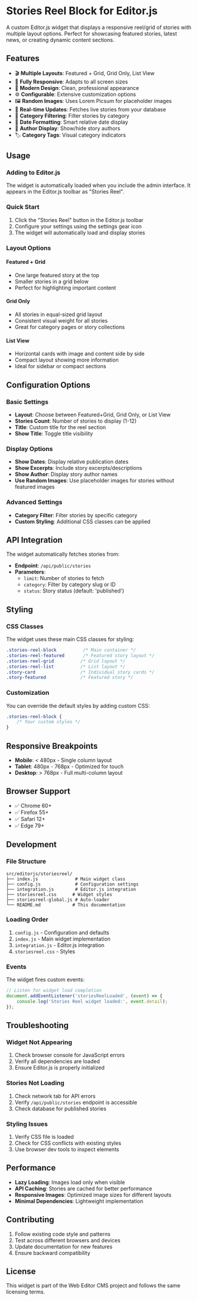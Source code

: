 # Stories Reel Block for Editor.js

A custom Editor.js widget that displays a responsive reel/grid of stories with multiple layout options. Perfect for showcasing featured stories, latest news, or creating dynamic content sections.

## Features

- 🎬 **Multiple Layouts**: Featured + Grid, Grid Only, List View
- 📱 **Fully Responsive**: Adapts to all screen sizes
- 🎨 **Modern Design**: Clean, professional appearance
- ⚙️ **Configurable**: Extensive customization options
- 🖼️ **Random Images**: Uses Lorem Picsum for placeholder images
- 🔄 **Real-time Updates**: Fetches live stories from your database
- 🎯 **Category Filtering**: Filter stories by category
- 📅 **Date Formatting**: Smart relative date display
- 👤 **Author Display**: Show/hide story authors
- 🏷️ **Category Tags**: Visual category indicators

## Usage

### Adding to Editor.js

The widget is automatically loaded when you include the admin interface. It appears in the Editor.js toolbar as "Stories Reel".

### Quick Start

1. Click the "Stories Reel" button in the Editor.js toolbar
2. Configure your settings using the settings gear icon
3. The widget will automatically load and display stories

### Layout Options

#### Featured + Grid
- One large featured story at the top
- Smaller stories in a grid below
- Perfect for highlighting important content

#### Grid Only
- All stories in equal-sized grid layout
- Consistent visual weight for all stories
- Great for category pages or story collections

#### List View
- Horizontal cards with image and content side by side
- Compact layout showing more information
- Ideal for sidebar or compact sections

## Configuration Options

### Basic Settings

- **Layout**: Choose between Featured+Grid, Grid Only, or List View
- **Stories Count**: Number of stories to display (1-12)
- **Title**: Custom title for the reel section
- **Show Title**: Toggle title visibility

### Display Options

- **Show Dates**: Display relative publication dates
- **Show Excerpts**: Include story excerpts/descriptions
- **Show Author**: Display story author names
- **Use Random Images**: Use placeholder images for stories without featured images

### Advanced Settings

- **Category Filter**: Filter stories by specific category
- **Custom Styling**: Additional CSS classes can be applied

## API Integration

The widget automatically fetches stories from:
- **Endpoint**: `/api/public/stories`
- **Parameters**: 
  - `limit`: Number of stories to fetch
  - `category`: Filter by category slug or ID
  - `status`: Story status (default: 'published')

## Styling

### CSS Classes

The widget uses these main CSS classes for styling:

```css
.stories-reel-block          /* Main container */
.stories-reel-featured       /* Featured story layout */
.stories-reel-grid          /* Grid layout */
.stories-reel-list          /* List layout */
.story-card                 /* Individual story cards */
.story-featured             /* Featured story */
```

### Customization

You can override the default styles by adding custom CSS:

```css
.stories-reel-block {
    /* Your custom styles */
}
```

## Responsive Breakpoints

- **Mobile**: < 480px - Single column layout
- **Tablet**: 480px - 768px - Optimized for touch
- **Desktop**: > 768px - Full multi-column layout

## Browser Support

- ✅ Chrome 60+
- ✅ Firefox 55+
- ✅ Safari 12+
- ✅ Edge 79+

## Development

### File Structure

```
src/editorjs/storiesreel/
├── index.js              # Main widget class
├── config.js             # Configuration settings
├── integration.js        # Editor.js integration
├── storiesreel.css      # Widget styles
├── storiesreel-global.js # Auto-loader
└── README.md            # This documentation
```

### Loading Order

1. `config.js` - Configuration and defaults
2. `index.js` - Main widget implementation
3. `integration.js` - Editor.js integration
4. `storiesreel.css` - Styles

### Events

The widget fires custom events:

```javascript
// Listen for widget load completion
document.addEventListener('storiesReelLoaded', (event) => {
    console.log('Stories Reel widget loaded:', event.detail);
});
```

## Troubleshooting

### Widget Not Appearing

1. Check browser console for JavaScript errors
2. Verify all dependencies are loaded
3. Ensure Editor.js is properly initialized

### Stories Not Loading

1. Check network tab for API errors
2. Verify `/api/public/stories` endpoint is accessible
3. Check database for published stories

### Styling Issues

1. Verify CSS file is loaded
2. Check for CSS conflicts with existing styles
3. Use browser dev tools to inspect elements

## Performance

- **Lazy Loading**: Images load only when visible
- **API Caching**: Stories are cached for better performance
- **Responsive Images**: Optimized image sizes for different layouts
- **Minimal Dependencies**: Lightweight implementation

## Contributing

1. Follow existing code style and patterns
2. Test across different browsers and devices
3. Update documentation for new features
4. Ensure backward compatibility

## License

This widget is part of the Web Editor CMS project and follows the same licensing terms. 